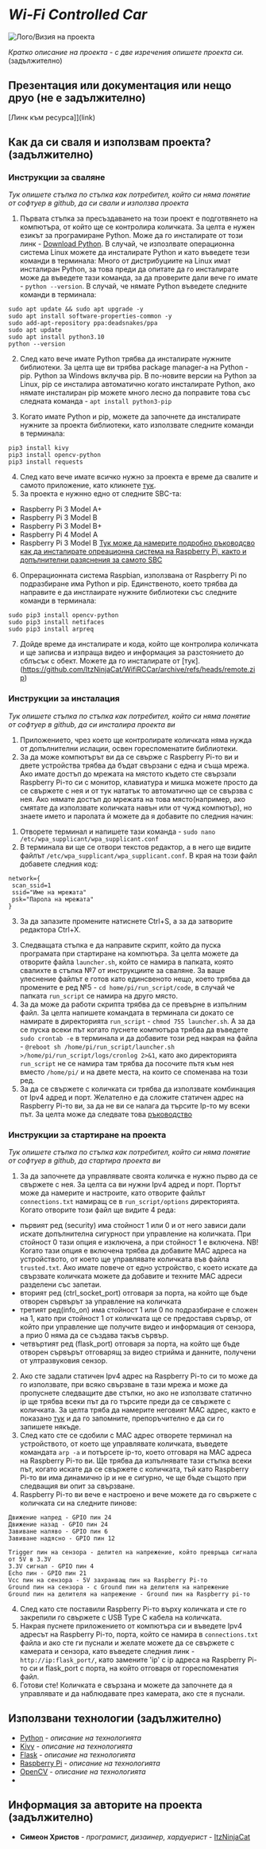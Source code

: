 
# *Wi-Fi Controlled Car*

![Лого/Визия на проекта](path_to_logo.png)

*Кратко описание на проекта - с две изречения опишете проекта си.* (задължително)

## Презентация или документация или нещо друо (не е задължително)
[Линк към ресурса]](link)

## Как да си сваля и използвам проекта? (задължително)

### Инструкции за сваляне
*Тук опишете стъпка по стъпка как потребител, който си няма понятие от софтуер в github, да си свали и използва проекта*

1) Първата стъпка за пресъздаването на този проект е подготвянето на компютъра, от който ще се контролира количката. За целта е нужен езикът за програмиране Python. Може да го инсталирате от този линк - [Download Python](https://www.python.org/downloads/). В случай, че изпозлвате операционна система Linux можете да инсталирате Python и като въведете тези команди в терминала:
Много от дистрибуциите на Linux имат инсталиран Python, за това преди да опитате да го инсталирате може да въведете тази команда, за да проверите дали вече го имате - ```python --version```. В случай, че нямате Python въведете следните команди в терминала:
```
sudo apt update && sudo apt upgrade -y
sudo apt install software-properties-common -y
sudo add-apt-repository ppa:deadsnakes/ppa
sudo apt update
sudo apt install python3.10
python --version
```

2) След като вече имате Python трябва да инсталирате нужните библиотеки. За целта ще ви трябва package manager-а на Python - pip. Python за Windows вклучва pip. В по-новите версии на Python за Linux, pip се инсталира автоматично когато инсталирате Python, ако нямате инсталиран pip можете много лесно да поправите това със следната команда - ```apt install python3-pip```

3) Когато имате Python и pip, можете да започнете да инсталирате нужните за проекта библиотеки, като използвате следните команди в терминала:
```
pip3 install kivy
pip3 install opencv-python
pip3 install requests
```
4) След като вече имате всичко нужно за проекта е време да свалите и самото приложение, като кликнете [тук](https://github.com/ItzNinjaCat/WifiRCCar/archive/refs/heads/app.zip).
5) За проекта е нужнно едно от следните SBC-та:
 * Raspberry Pi 3 Model A+
 * Raspberry Pi 3 Model B
 * Raspberry Pi 3 Model B+
 * Raspberry Pi 4 Model A
 * Raspberry Pi 3 Model B
[Тук може да намерите подробно ръководсво как да инсталирате опреационна система на Raspberry Pi, както и допълнителни разяснения за самото SBC](https://projects.raspberrypi.org/en/projects/raspberry-pi-getting-started) 
6) Опрерационната система Raspbian, използвана от Raspberry Pi по подразбиране има Python и pip. Единственото, което трябва да направите е да инстлаирате нужните библиотеки със следните команди в терминала:
```
sudo pip3 install opencv-python
sudo pip3 install netifaces
sudo pip3 install arpreq
```
7) Дойде време да инсталирате и кода, който ще контролира количката и ще записва и изпраща видео и информация за разстоянието до сблъсък с обект. Можете да го инсталирате от [тук]. (https://github.com/ItzNinjaCat/WifiRCCar/archive/refs/heads/remote.zip)
### Инструкции за инсталация
*Тук опишете стъпка по стъпка как потребител, който си няма понятие от софтуер в github, да си инсталира проекта ви*

1) Приложението, чрез което ще контролирате количката няма нужда от допълнителни ислации, освен гореспоменатите библиотеки.
2) За да може компютърът ви да се свърже с Raspberry Pi-то ви и двете устройства трябва да бъдат свързани с една и съща мрежа. Ако имате достъп до мрежата на мястото където сте свързали Raspberry Pi-то си с монитор, клавиатура и мишка можете просто да се свържете с нея и от тук нататък то автоматично ще се свързва с нея. Ако нямате достъп до мрежата на това място(например, ако смятате да използвате количката навън или от чужд компютър), но знаете името и паролата ѝ можете да я добавите по следния начин:
 1. Отворете терминал и напишете тази команда - ```sudo nano /etc/wpa_supplicant/wpa_supplicant.conf```
 2. В терминала ви ще се отвори текстов редактор, а в него ще видите файлът ```/etc/wpa_supplicant/wpa_supplicant.conf```. В края на този файл добавете следния код:
```
network={
 scan_ssid=1
 ssid="Име на мрежата"
 psk="Парола на мрежата"
}
```
 3. За да запазите промените натиснете Ctrl+S, а за да затворите редактора Ctrl+X.
3) Следващата стъпка е да направите скрипт, който да пуска програмата при стартиране на компютъра. За целта можете да отворите файла `launcher.sh`, който се намира в папката, която свалихте в стъпка №7 от инструкциите за сваляне. За ваше улеснение файлът е готов като единсвеното нещо, което трябва да промените е ред №5 - `cd home/pi/run_script/code`, в случай че папката `run_script` се намира на друго място.
4) За да може да работи скрипта трябва да се превърне в изпълним файл. За целта напишете командата в терминала си докато се намирате в директорията `run_script` - ```chmod 755 launcher.sh```. А за да се пуска всеки път когато пуснете компютъра трябва да въведете ```sudo crontab -e``` в терминала и да добавите този ред накрая на файла - ```@reboot sh /home/pi/run_script/launcher.sh >/home/pi/run_script/logs/cronlog 2>&1```, като ако директорията `run_script` не се намира там трябва да посочите пътя към нея вместо `/home/pi/` и на двете места, на които се споменава на този ред.
5) За да се свържете с количката си трябва да използвате комбинация от Ipv4 адред и порт. Желателно е да сложите статичен адрес на Raspberry Pi-то ви, за да не ви се налага да търсите Ip-то му всеки път. За целта може да следвате това [ръководство](https://www.makeuseof.com/raspberry-pi-set-static-ip/)

### Инструкции за стартиране на проекта
*Тук опишете стъпка по стъпка как потребител, който си няма понятие от софтуер в github, да стартира проекта ви*

1) За да започнете да управлявате своята количка е нужно първо да се свържете с нея. За целта са ви нужни Ipv4 адред и порт. Портът може да намерите и настроите, като отворите файлът `connections.txt` намиращ се в `run_script/options` директорията. Когато отворите този файл ще видите 4 реда:
 - първият ред (security) има стойност 1 или 0 и от него зависи дали искате допълнителна сигурност при управление на количката. При стойност 0 тази опция е изключена, а при стойност 1 е включена. NB! Когато тази опция е включена трябва да добавите MAC адреса на устройството, от което ще управлявате количката във файла `trusted.txt`. Ако имате повече от едно устройство, с което искате да свързвате количката можете да добавите и техните MAC адреси разделени със запетаи.
 - вторият ред (ctrl_socket_port) отговаря за порта, на който ще бъде отворен сървърът за управление на количката
 - третият ред(info_on) има стойност 1 или 0 по подразбиране е сложен на 1, като при стойност 1 от количката ще се предоставя сървър, от който при управление ще получите видео и информация от сензора, а прио 0 няма да се създава такъв сървър. 
 - четвъртият ред (flask_port) отговаря за порта, на който ще бъде отворен сървърът отговарящ за видео стрийма и данните, получени от ултразвуковия сензор. 
2) Ако сте задали статичен Ipv4 адрес на Raspberry Pi-то си то може да го използвате, при всяко свързване в тази мрежа и може да пропуснете следващите две стъпки, но ако не използвате статично ip ще трябва всеки път да го търсите преди да се свържете с количката. За целта тряба да намерите неговият MAC адрес, както е показано [тук](https://linuxhint.com/get-mac-address-raspberry-pi/) и да го запомните, препоръчително е да си го запишете някъде. 
3) След като сте се сдобили с MAC адрес отворете терминал на устройството, от което ще управлявате количката, въведете командата ```arp -a``` и потърсете ip-то, което отговаря на MAC адреса на Raspberry Pi-то ви. Ще трябва да изпълнявате тази стъпка всеки път, когато искате да се свържете с количката, тъй като Raspberry Pi-то ви има динамично ip и не е сигурно, че ще бъде същото при следващия ви опит за свързване.
4) Raspberry Pi-то ви вече е настроено и вече можете да го свържете с количката си на следните пинове:
```
Движение напред - GPIO пин 24
Движение назад - GPIO пин 24
Завиване наляво - GPIO пин 6
Завиване надясно - GPIO пин 12

Trigger пин на сензора - делител на напрежение, който превръща сигнала от 5V в 3.3V
3.3V сигнал - GPIO пин 4
Echo пин - GPIO пин 21
Vcc пин на сензора - 5V захранващ пин на Raspberry Pi-то
Ground пин на сензора - с Ground пин на делителя на напрежение
Ground пин на делителя на напрежение - Ground пин на Raspberry pi-то
```
4) След като сте поставили Raspberry Pi-то върху количката и сте го закрепили го свържете с USB Type C кабела на количката.
6) Накрая пуснете приложението от компютъра си и въведете Ipv4 адресът на Raspberry Pi-то, порта, който се намира в `connections.txt` файла и ако сте ги пуснали и желате можете да се свържете с камерата и сензора, като въведете следния линк - `http://ip:flask_port/`, като замените 'ip' с ip адреса на Raspberry Pi-то си и flask_port с порта, на който отговаря от гореспоменатия файл.
7) Готови сте! Количката е свързана и можете да започнете да я управлявате и да наблюдавате през камерата, ако сте я пуснали.

## Използвани технологии (задължително)

* [Python](https://www.python.org/) - *описание на технологията*
* [Kivy](kivy.org) - *описание на технологията*
* [Flask](https://flask.palletsprojects.com/en/2.1.x/) - *описание на технологията*
* [Raspberry Pi](https://www.raspberrypi.com/) - *описание на технологията*
* [OpenCV](https://opencv.org/) - *описание на технологията*
* 
## Информация за авторите на проекта (задължително)

* **Симеон Христов** - *програмист, дизаинер, хардуерист* - [ItzNinjaCat](https://github.com/ItzNinjaCat)

